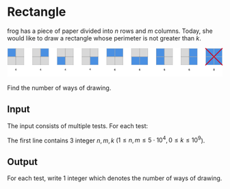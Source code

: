 # Rectangle

frog has a piece of paper divided into $n$ rows and $m$ columns.
Today, she would like to draw a rectangle whose perimeter is not greater than $k$.

![There are $8$ (out of $9$) ways when $n = m = 2, k = 6$](figure.png)

Find the number of ways of drawing.

## Input

The input consists of multiple tests. For each test:

The first line contains $3$ integer $n, m, k$
($1 \leq n, m \leq 5 \cdot 10^4, 0 \leq k \leq 10^9$).

## Output

For each test, write $1$ integer which denotes the number of ways of drawing.
